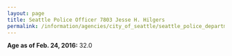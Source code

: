 ```yaml
---
layout: page
title: Seattle Police Officer 7803 Jesse H. Hilgers
permalink: /information/agencies/city_of_seattle/seattle_police_department/copbook/7803/
---
```


**Age as of Feb. 24, 2016:** 32.0

